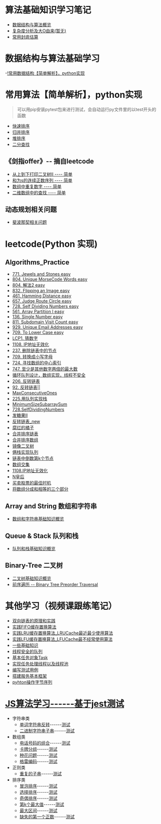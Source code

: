 <!--
 * @Author: 27
 * @LastEditors: 27
 * @Date: 2019-10-29 17:34:27
 * @LastEditTime: 2020-03-11 00:17:16
 * @FilePath: /Algorithms_Note/README.md
 * @description: 笔记总目录
 -->
# 算法基础知识学习笔记
- [数据结构与算法概览](./AlgorithmsBasicKnowledgeNote/数据结构与算法概览.md)
- [复杂度分析及大O由来(暂无)]()
- [常用封底估算](./Algorithms_Note/AlgorithmsBasicKnowledgeNote/常用封底估算.md)

# 数据结构与算法基础学习
-[!常用数据结构【简单解析】，python实现](./数据结构与算法基础学习/learn_datastructure_algorithm.md)

# 常用算法【简单解析】，python实现
> 可以用pip安装pytest包来进行测试，会自动运行py文件里的以test开头的函数
- [快速排序](./常用算法与数据结构简单解析python实现/常用算法pyhton实现/quicksort.py)
- [归并排序](./常用算法与数据结构简单解析python实现/常用算法pyhton实现/mergesort.py)
- [堆排序](./常用算法与数据结构简单解析python实现/常用算法pyhton实现/heapsort.py)
- [二分查找](./常用算法与数据结构简单解析python实现/常用算法pyhton实现/binarySearch.py)

## 《剑指offer》-- 摘自leetcode
- [从上到下打印二叉树II     ----    简单](./《剑指offer刷刷刷刷》/从上到下打印二叉树II.py)
- [和为s的连续正数序列      ----    简单](./《剑指offer刷刷刷刷》/和为s的连续正数序列.py)
- [数组中重复数字          ----    简单](./《剑指offer刷刷刷刷》/数组中重复数字.py)
- [二维数组中的查找         ----    简单](./《剑指offer刷刷刷刷》/二维数组中的查找.py)

## 动态规划相关问题
- [斐波那契相关问题](./动态规划相关学习/fibonnaci.py)

# leetcode(Python 实现)
## Algorithms_Practice
- [771. Jewels and Stones  easy](./algorithms_practice/771.JewelsandStones.py)
- [804. Unique MorseCode Words  easy](./algorithms_practice/804.UniqueMorseCodeWords.py)
- [804. 解法2 easy](./algorithms_leetcode/804.solution2.py)
- [832. Flipping an Image easy](./algorithms_leetcode/832.FlippinganImage.py)
- [461. Hamming Distance easy](./algorithms_leetcode/461.HammingDistance.py)
- [657. Judge Route Circle easy](./algorithms_leetcode/657.JudgeRouteCircle.py)
- [728. Self Dividing Numbers easy](./algorithms_leetcode/728.SelfDividingNumbers.py)
- [561. Array Partition I easy](./algorithms_leetcode/561.ArrayPartitionIeasy.py)
- [136. Single Number easy](./algorithms_leetcode/136.SingleNumbereasy.py)
- [811. Subdomain Visit Count easy](./algorithms_leetcode/811.SubdomainVisitCount.py)
- [929. Unique Email Addresses easy](./algorithms_leetcode/929.UniqueEmailAddresses.py)
- [709. To Lower Case easy](./algorithms_leetcode/709.ToLowerCase.py)
- [LCP1. 猜数字](./algorithms_leetcode/LCP1.py)
- [1108. IP地址无效化](./algorithms_leetcode/1108.IP地址无效化.py)
- [237.  删除链表中的节点](./algorithms_leetcode/237.删除链表中的节点.py)
- [709.  转换成小写字母](./algorithms_leetcode/709.转换成小写字母.py)
- [724.  寻找数组的中心索引](./algorithms_leetcode/724.寻找数组的中心索引.py)
- [747. 至少是其他数字两倍的最大数](./algorithms_leetcode/747.至少是其他数字两倍的最大数.py)
- [循环队列设计，数组实现，线程不安全](./Queue_Stack/Queue_Stack_overview.md)
- [206.  反转链表](./algorithms_leetcode/206.反转链表.py)
- [92.   反转链表||](./algorithms_leetcode/92.反转链表||.py)
- [MaxConsecutiveOnes](./algorithms_leetcode/MaxConsecutiveOnes.py)
- [225.用队列实现栈](./algorithms_leetcode/225.用队列实现栈.py)
- [MinimumSizeSubarraySum](./algorithms_leetcode/MinimumSizeSubarraySum.py)
- [728.SelfDividingNumbers](./algorithms_leetcode/728.SelfDividingNumbers.py)
- [发糖果II](./algorithms_leetcode/发糖果II.py)
- [反转链表_new](./algorithms_leetcode/反转链表_new.py)
- [腐烂的橘子](./algorithms_leetcode/腐烂的橘子.py)
- [合并排序链表](./algorithms_leetcode/合并排序链表.py)
- [合并排序数组](./algorithms_leetcode/合并排序数组.py)
- [镜像二叉树](./algorithms_leetcode/镜像二叉树.py)
- [俩栈实现队列](./algorithms_leetcode/俩栈实现队列.py)
- [链表中倒数第k个节点](./algorithms_leetcode/链表中倒数第k个节点.py)
- [数组交集](./algorithms_leetcode/数组交集.py)
- [1108.IP地址无效化](./algorithms_leetcode/1108.IP地址无效化.py)
- [N皇后](./algorithms_leetcode/N皇后.py)
- [买卖股票的最佳时机](./algorithms_leetcode/买卖股票的最佳时机.py)
- [将数组分成和相等的三个部分](./algorithms_leetcode/将数组分成和相等的三个部分.py)

## Array and String  数组和字符串
- [数组和字符串基础知识概览](./Array_String/Array_String_overview.md)

## Queue & Stack  队列和栈
- [队列和栈基础知识概览](./Queue_Stack/Queue_Stack_overview.md)

## Binary-Tree 二叉树
- [二叉树基础知识概览](./Binary_Tree/Binary_Tree_overview.md)
- [前序遍历 -- Binary Tree Preorder Traversal](./Binary_Tree/BinaryTreePreorderTraversal.py)

# 其他学习（视频课跟练笔记）
- [双向链表的原理和实践](./otherLearn/DoubleLinkList.py)
- [实践FIFO缓存置换算法](./otherLearn/实践FIFO缓存置换算法_Cache.py)
- [实践LRU缓存置换算法_LRUCache最近最少使用算法](./otherLearn/实践LRU缓存置换算法_LRUCache.py)
- [实践LFU缓存置换算法_LFUCache最不经常使用算法](./otherLearn/实践LFU缓存置换算法_LFUCache.py)
- [一些基础知识](./otherLearn/operateSystem/someBaseKnowledge.md)
- [线程安全的队列](./otherLearn/operateSystem/queue.py)
- [基本任务对象Task](./otherLearn/operateSystem/task.py)
- [实现任务处理线程以及线程池](./otherLearn/pool.py)
- [编写测试用例](./otherLearn/test.py)
- [搭建服务基本框架](./otherLearn/computer_network/server.py)
- [pyhton操作字节序列](./otherLearn/bytes_test.py)

# [JS算法学习------基于jest测试](./JS算法学习/readme.md)
- 字符串类
    - [单词字符串反转](./JS算法学习/leetcode/code/string/stringReverse.js)------[测试](./JS算法学习/leetcode/test/string/stringReverse.test.js)
    - [二进制字符串子串](./JS算法学习/leetcode/code/string/subBinaryStr.js)------[测试](./JS算法学习/leetcode/test/string/subBinaryStr.test.js)
- 数组类
    - [电话号码的组合](./JS算法学习/leetcode/code/array/phoneNumber.js)------[测试](./JS算法学习/leetcode/test/array/phoneNumber.test.js)
    - [卡牌分组](./JS算法学习/leetcode/code/array/cardGroup.js)------[测试](./JS算法学习/leetcode/test/array/cardGroup.test.js)
    - [种花问题](./JS算法学习/leetcode/code/array/flower.js)------[测试](./JS算法学习/leetcode/test/array/flower.test.js)
    - [格雷编码](./JS算法学习/leetcode/code/array/grayCode.js)------[测试](./JS算法学习/leetcode/test/array/grayCode.test.js)
- 正则类
    - [重复的子串](./JS算法学习/leetcode/code/RegExp/repeatSubStr.js)------[测试](./JS算法学习/leetcode/test/RegExp/repeatSubStr.test.js)
- 排序类
    - [冒泡排序](./JS算法学习/leetcode/code/sort/bubble.js)------[测试](./JS算法学习/leetcode/test/sort/bubble.test.js)
    - [选择排序](./JS算法学习/leetcode/code/sort/select.js)------[测试](./JS算法学习/leetcode/test/sort/select.test.js)
    - [奇偶排序](./JS算法学习/leetcode/code/sort/odd_even.js)------[测试](./JS算法学习/leetcode/test/sort/odd_even.test.js)
    - [第k个最大值](./JS算法学习/leetcode/code/sort/max_k.js)------[测试](./JS算法学习/leetcode/test/sort/max_k.test.js)
    - [最大区间](./JS算法学习/leetcode/code/sort/max_len.js)------[测试](./JS算法学习/leetcode/test/sort/max_len.test.js)
    - [缺失的第一个正数](./JS算法学习/leetcode/code/sort/lack_first.js)------[测试](./JS算法学习/leetcode/test/sort/lack_first.test.js)